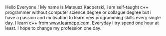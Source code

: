 Hello Everyone !
My name is Mateusz Kacperski, i am self-taught c++ programmer without computer science degree or collague degree 
but i have a passion and motivation to learn new programming skills every single day. I learn c++ from www.learncpp.com. 
Everyday i try spend one hour at least. I hope to change my profession one day.
